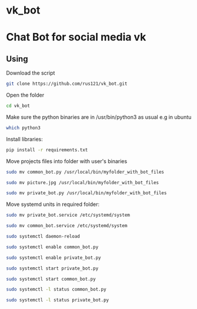 # vk_bot
# Chat Bot for social media vk
## Using
Download the script 
```bash
git clone https://github.com/rus121/vk_bot.git
```
Open the folder
```bash
cd vk_bot
```
Make sure the python binaries are in /usr/bin/python3 as usual e.g in ubuntu 
```bash
which python3
```
Install libraries:
```bash
pip install -r requirements.txt
```
Move projects files into folder with user's binaries
```bash
sudo mv common_bot.py /usr/local/bin/myfolder_with_bot_files
```
```bash
sudo mv picture.jpg /usr/local/bin/myfolder_with_bot_files
```
```bash
sudo mv private_bot.py /usr/local/bin/myfolder_with_bot_files
```
Move systemd units in required folder:
```bash
sudo mv private_bot.service /etc/systemd/system
```
```bash
sudo mv common_bot.service /etc/systemd/system
```
```bash
sudo systemctl daemon-reload
```
```bash
sudo systemctl enable common_bot.py
```
```bash
sudo systemctl enable private_bot.py
```
```bash
sudo systemctl start private_bot.py
```
```bash
sudo systemctl start common_bot.py
```
```bash
sudo systemctl -l status common_bot.py
```
```bash
sudo systemctl -l status private_bot.py
```
